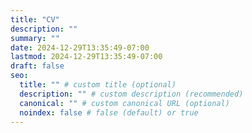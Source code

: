 ```yaml
---
title: "CV"
description: ""
summary: ""
date: 2024-12-29T13:35:49-07:00
lastmod: 2024-12-29T13:35:49-07:00
draft: false
seo:
  title: "" # custom title (optional)
  description: "" # custom description (recommended)
  canonical: "" # custom canonical URL (optional)
  noindex: false # false (default) or true
---
```

